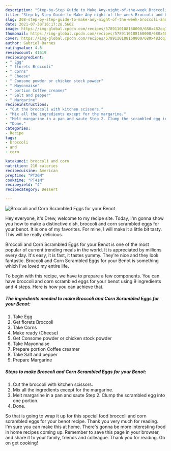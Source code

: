 ```yaml
---
description: "Step-by-Step Guide to Make Any-night-of-the-week Broccoli and Corn Scrambled Eggs for your Benot"
title: "Step-by-Step Guide to Make Any-night-of-the-week Broccoli and Corn Scrambled Eggs for your Benot"
slug: 208-step-by-step-guide-to-make-any-night-of-the-week-broccoli-and-corn-scrambled-eggs-for-your-benot
date: 2021-07-30T16:17:28.566Z
image: https://img-global.cpcdn.com/recipes/5789110108160000/680x482cq70/broccoli-and-corn-scrambled-eggs-for-your-benot-recipe-main-photo.jpg
thumbnail: https://img-global.cpcdn.com/recipes/5789110108160000/680x482cq70/broccoli-and-corn-scrambled-eggs-for-your-benot-recipe-main-photo.jpg
cover: https://img-global.cpcdn.com/recipes/5789110108160000/680x482cq70/broccoli-and-corn-scrambled-eggs-for-your-benot-recipe-main-photo.jpg
author: Gabriel Barnes
ratingvalue: 4.8
reviewcount: 41619
recipeingredient:
- " Egg"
- " florets Broccoli"
- " Corns"
- " Cheese"
- " Consome powder or chicken stock powder"
- " Mayonnaise"
- " portion Coffee creamer"
- " Salt and pepper"
- " Margarine"
recipeinstructions:
- "Cut the broccoli with kitchen scissors."
- "Mix all the ingredients except for the margarine."
- "Melt margarine in a pan and saute Step 2. Clump the scrambled egg into one portion."
- "Done."
categories:
- Recipe
tags:
- broccoli
- and
- corn

katakunci: broccoli and corn 
nutrition: 210 calories
recipecuisine: American
preptime: "PT26M"
cooktime: "PT41M"
recipeyield: "4"
recipecategory: Dessert

---
```



![Broccoli and Corn Scrambled Eggs for your Benot](https://img-global.cpcdn.com/recipes/5789110108160000/680x482cq70/broccoli-and-corn-scrambled-eggs-for-your-benot-recipe-main-photo.jpg)

Hey everyone, it's Drew, welcome to my recipe site. Today, I'm gonna show you how to make a distinctive dish, broccoli and corn scrambled eggs for your benot. It is one of my favorites. For mine, I will make it a little bit tasty. This will be really delicious.

Broccoli and Corn Scrambled Eggs for your Benot is one of the most popular of current trending meals in the world. It is appreciated by millions every day. It's easy, it is fast, it tastes yummy. They're nice and they look fantastic. Broccoli and Corn Scrambled Eggs for your Benot is something which I've loved my entire life.




To begin with this recipe, we have to prepare a few components. You can have broccoli and corn scrambled eggs for your benot using 9 ingredients and 4 steps. Here is how you can achieve that.

<!--inarticleads1-->

##### The ingredients needed to make Broccoli and Corn Scrambled Eggs for your Benot:

1. Take  Egg
1. Get  florets Broccoli
1. Take  Corns
1. Make ready  (Cheese)
1. Get  Consome powder or chicken stock powder
1. Take  Mayonnaise
1. Prepare  portion Coffee creamer
1. Take  Salt and pepper
1. Prepare  Margarine




<!--inarticleads2-->

##### Steps to make Broccoli and Corn Scrambled Eggs for your Benot:

1. Cut the broccoli with kitchen scissors.
1. Mix all the ingredients except for the margarine.
1. Melt margarine in a pan and saute Step 2. Clump the scrambled egg into one portion.
1. Done.




So that is going to wrap it up for this special food broccoli and corn scrambled eggs for your benot recipe. Thank you very much for reading. I'm sure you can make this at home. There's gonna be more interesting food in home recipes coming up. Remember to save this page in your browser, and share it to your family, friends and colleague. Thank you for reading. Go on get cooking!
